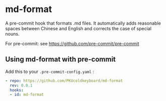 # md-format
A pre-commit hook that formats .md files. It automatically adds reasonable spaces between Chinese and English and corrects the case of special nouns.

For pre-commit: see https://github.com/pre-commit/pre-commit

## Using md-format with pre-commit
Add this to your `.pre-commit-config.yaml` :

```yaml
- repo: https://github.com/PKUcoldkeyboard/md-format
  rev: 0.0.1
  hooks:
  - id: md-format
```
